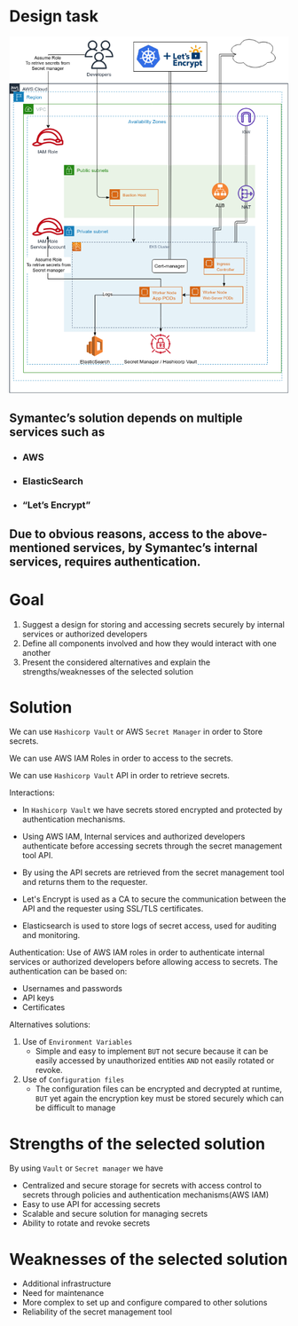 # Design task
![Design.jpg](Design.png)
## Symantec’s solution depends on multiple services such as

- ### AWS
- ### ElasticSearch
- ### “Let’s Encrypt”

## Due to obvious reasons, access to the above-mentioned services, by Symantec’s internal services, requires authentication.

# Goal

1. Suggest a design for storing and accessing secrets securely by internal services or authorized developers
2. Define all components involved and how they would interact with one another
3. Present the considered alternatives and explain the strengths/weaknesses of the selected solution

# Solution

We can use `Hashicorp Vault` or AWS `Secret Manager` in order to Store secrets.

We can use AWS IAM Roles in order to access to the secrets.

We can use `Hashicorp Vault` API in order to retrieve secrets.

Interactions:

- In `Hashicorp Vault` we have secrets stored encrypted and protected by authentication mechanisms.
- Using AWS IAM, Internal services and authorized developers authenticate before accessing secrets through the secret management tool API.

- By using the API secrets are retrieved from the secret management tool and returns them to the requester.

- Let's Encrypt is used as a CA to secure the communication between the API and the requester using SSL/TLS certificates.
- Elasticsearch is used to store logs of secret access, used for auditing and monitoring.

Authentication:
Use of AWS IAM roles in order to authenticate internal services or authorized developers before allowing access to secrets.
The authentication can be based on:

- Usernames and passwords
- API keys
- Certificates

Alternatives solutions:

1. Use of `Environment Variables`
   - Simple and easy to implement `BUT` not secure because it can be easily accessed by unauthorized entities `AND` not easily rotated or revoke.
2. Use of `Configuration files`
   - The configuration files can be encrypted and decrypted at runtime, `BUT` yet again the encryption key must be stored securely which can be difficult to manage

# Strengths of the selected solution

By using `Vault` or `Secret manager` we have

- Centralized and secure storage for secrets with access control to secrets through policies and authentication mechanisms(AWS IAM)
- Easy to use API for accessing secrets
- Scalable and secure solution for managing secrets
- Ability to rotate and revoke secrets

# Weaknesses of the selected solution

- Additional infrastructure
- Need for maintenance
- More complex to set up and configure compared to other solutions
- Reliability of the secret management tool
